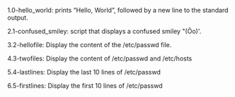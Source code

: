 1.0-hello_world: prints “Hello, World”, followed by a new line to the standard output.

2.1-confused_smiley: script that displays a confused smiley "(Ôo)'.

3.2-hellofile: Display the content of the /etc/passwd file.

4.3-twofiles: Display the content of /etc/passwd and /etc/hosts

5.4-lastlines: Display the last 10 lines of /etc/passwd

6.5-firstlines: Display the first 10 lines of /etc/passwd


